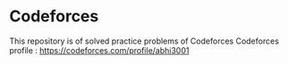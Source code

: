 # Codeforces

This repository is of solved practice problems of Codeforces
Codeforces profile : https://codeforces.com/profile/abhi3001
